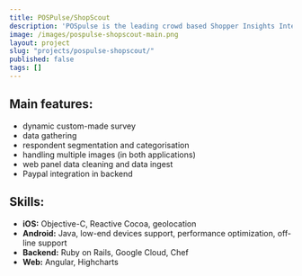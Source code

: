 ```yaml
---
title: POSPulse/ShopScout
description: 'POSpulse is the leading crowd based Shopper Insights Intelligence company which enables main industry segments better market their servcies and products. After the DACH region, the company is now introducing its services to new European markets (now available in Italy and Czech Republic). Our work included creating backend, a web panel and a proprietary app "ShopScout" POSpulse which generates insights along the entire customer decision journey: at home, out-of-home and directly at the point of experience (POE).'
image: /images/pospulse-shopscout-main.png
layout: project
slug: "projects/pospulse-shopscout/"
published: false
tags: []
---
```


## Main features:

- dynamic custom-made survey
- data gathering
- respondent segmentation and categorisation
- handling multiple images (in both applications)
- web panel data cleaning and data ingest
- Paypal integration in backend

## Skills:

- **iOS:** Objective-C, Reactive Cocoa, geolocation
- **Android:** Java, low-end devices support, performance optimization, off-line support
- **Backend:** Ruby on Rails, Google Cloud, Chef
- **Web:** Angular, Highcharts
